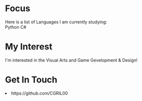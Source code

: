# Focus
<p> Here is a list of Languages I am currently studying: <br>
Python
C#

 # My Interest 
I'm interested in the Visual Arts and Game Gevelopment & Design!

# Get In Touch
<li> https://github.com/CGRIL00
